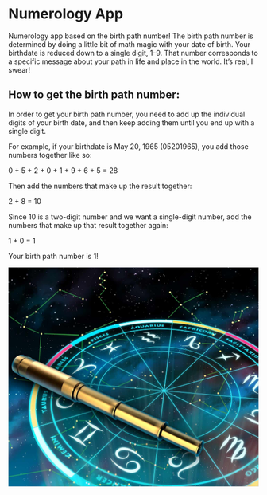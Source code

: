 # Numerology App

Numerology app based on the birth path number! The birth path number is determined by doing a little bit of math magic with your date of birth. Your birthdate is reduced down to a single digit, 1-9. That number corresponds to a specific message about your path in life and place in the world. It’s real, I swear!

## How to get the birth path number:

In order to get your birth path number, you need to add up the individual digits of your birth date, and then keep adding them until you end up with a single digit.

For example, if your birthdate is May 20, 1965 (05201965), you add those numbers together like so:

0 + 5 + 2 + 0 + 1 + 9 + 6 + 5 = 28

Then add the numbers that make up the result together:

2 + 8 = 10

Since 10 is a two-digit number and we want a single-digit number, add the numbers that make up that result together again:

1 + 0 = 1

Your birth path number is 1!


<!-- ### Numerology Screenshot -->
![Numerology Image](img/numerology.jpeg)
